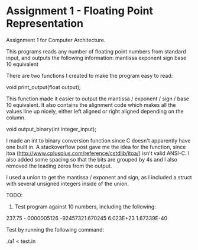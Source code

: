 # Assignment 1 - Floating Point Representation

Assignment 1 for Computer Architecture.

This programs reads any number of floating point numbers from standard input, and outputs the following information:
mantissa
exponent
sign
base 10 equivalent

There are two functions I created to make the program easy to read:

void print_output(float output);

This function made it easier to output the mantissa / exponent / sign / base 10 equivalent. It also contains the alignment
code which makes all the values line up nicely, either left aligned or right aligned depending on the column.

void output_binary(int integer_input);

I made an int to binary conversion function since C doesn't apparently have one built in. A stackoverflow post gave me
the idea for the function, since itoa (http://www.cplusplus.com/reference/cstdlib/itoa/) isn't valid ANSI-C. I also added some
spacing so that the bits are grouped by 4s and I also removed the leading zeros from the output.

I used a union to get the mantissa / exponent and sign, as I included a struct with several unsigned integers inside of the union.

TODO:

1. Test program against 10 numbers, including the following:

237.75
-.0000005126
-92457321.670245
6.023E+23
1.67339E-40

Test by running the following command:

./a1 < test.in
